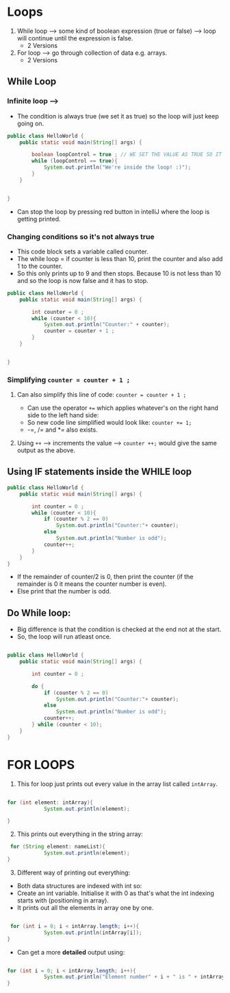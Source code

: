 # Loops

1. While loop --> some kind of boolean expression (true or false) --> loop will continue until the expression is false.
   - 2 Versions 
2. For loop --> go through collection of data e.g. arrays. 
   - 2 Versions



## While Loop

### Infinite loop --> 

- The condition is always true (we set it as true) so the loop will just keep going on. 

```java
public class HelloWorld {
    public static void main(String[] args) {

        boolean loopControl = true ; // WE SET THE VALUE AS TRUE SO IT'S ALWAYS TRUE
        while (loopControl == true){
            System.out.println("We're inside the loop! :)");
        }
    }


}
```

- Can stop the loop by pressing red button in intelliJ where the loop is getting printed. 


### Changing conditions so it's not always true

- This code block sets a variable called counter.
- The while loop  = if counter is less than 10, print the counter and also add 1 to the counter.
- So this only prints up to 9 and then stops. Because 10 is not less than 10 and so the loop is now false and it has to stop. 


```java
public class HelloWorld {
    public static void main(String[] args) {

        int counter = 0 ;
        while (counter < 10){
            System.out.println("Counter:" + counter);
            counter = counter + 1 ;
        }
    }


}
```
### Simplifying `counter = counter + 1 ;`


1. Can also simplify this line of code: `counter = counter + 1 ;` 
   - Can use the operator `+=` which applies whatever's on the right hand side to the left hand side:
   - So new code line simplified would look like: `counter += 1;`
   - -=, /= and *= also exists. 

2. Using `++` --> increments the value --> `counter ++;` would give the same output as the above. 


## Using IF statements inside the WHILE loop

```java
public class HelloWorld {
    public static void main(String[] args) {

        int counter = 0 ;
        while (counter < 10){
            if (counter % 2 == 0)
                System.out.println("Counter:"+ counter);
            else
                System.out.println("Number is odd");
            counter++;
        }
    }
}

```

- If the remainder of counter/2 is 0, then print the counter (if the remainder is 0 it means the counter number is even).
- Else print that the number is odd. 


## Do While loop:

- Big difference is that the condition is checked at the end not at the start. 
- So, the loop will run atleast once. 

```java

public class HelloWorld {
    public static void main(String[] args) {

        int counter = 0 ;

        do {
            if (counter % 2 == 0)
                System.out.println("Counter:"+ counter);
            else
                System.out.println("Number is odd");
            counter++;
        } while (counter < 10);
    }
}

```

# FOR LOOPS

1. This for loop just prints out every value in the array list called `intArray`.
```java

for (int element: intArray){
            System.out.println(element);

}
```

2. This prints out everything in the string array:

```java
 for (String element: nameList){
            System.out.println(element);
}

```

3. Different way of printing out everything:
- Both data structures are indexed with int so:
- Create an int variable. Initialise it with 0 as that's what the int indexing starts with (positioning in array).
- It prints out all the elements in array one by one. 
  

```java

 for (int i = 0; i < intArray.length; i++){
            System.out.println(intArray[i]);
}

```

- Can get a more **detailed** output using:

```java

for (int i = 0; i < intArray.length; i++){
            System.out.println("Element number" + i + " is " + intArray[i]);
}
```